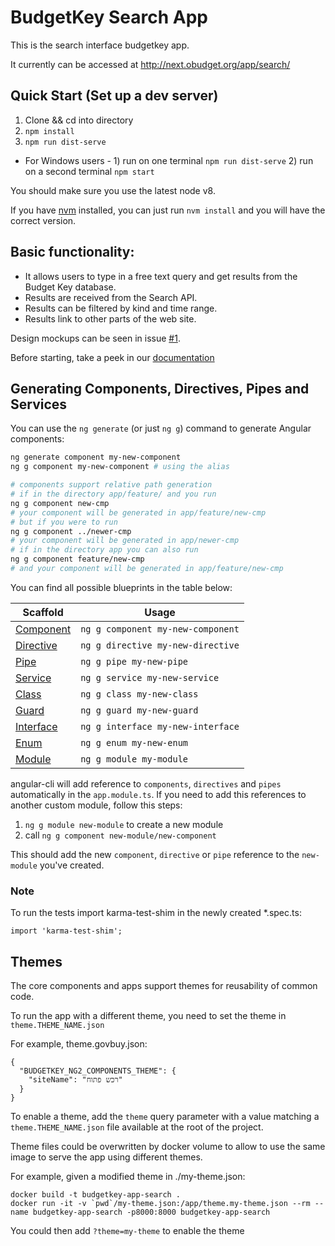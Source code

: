 # BudgetKey Search App

This is the search interface budgetkey app.

It currently can be accessed at http://next.obudget.org/app/search/

## Quick Start (Set up a dev server)
1. Clone && cd into directory
2. `npm install`
3. `npm run dist-serve`

* For Windows users - 1) run on one terminal `npm run dist-serve`
                      2) run on a  second terminal `npm start`

You should make sure you use the latest node v8.

If you have [nvm](https://github.com/creationix/nvm/blob/master/README.md#installation) installed, 
you can just run `nvm install` and you will have the correct version.

## Basic functionality: ##

- It allows users to type in a free text query and get results from the Budget Key database.
- Results are received from the Search API.
- Results can be filtered by kind and time range.
- Results link to other parts of the web site.

Design mockups can be seen in issue [#1](https://github.com/OpenBudget/budgetkey-app-search/issues/1).

Before starting, take a peek in our [documentation](https://github.com/OpenBudget/BudgetKey/blob/master/README.md)

## Generating Components, Directives, Pipes and Services

You can use the `ng generate` (or just `ng g`) command to generate Angular components:

```bash
ng generate component my-new-component
ng g component my-new-component # using the alias

# components support relative path generation
# if in the directory app/feature/ and you run
ng g component new-cmp
# your component will be generated in app/feature/new-cmp
# but if you were to run
ng g component ../newer-cmp
# your component will be generated in app/newer-cmp
# if in the directory app you can also run
ng g component feature/new-cmp
# and your component will be generated in app/feature/new-cmp
```
You can find all possible blueprints in the table below:

Scaffold  | Usage
---       | ---
[Component](https://github.com/angular/angular-cli/wiki/generate-component) | `ng g component my-new-component`
[Directive](https://github.com/angular/angular-cli/wiki/generate-directive) | `ng g directive my-new-directive`
[Pipe](https://github.com/angular/angular-cli/wiki/generate-pipe)           | `ng g pipe my-new-pipe`
[Service](https://github.com/angular/angular-cli/wiki/generate-service)     | `ng g service my-new-service`
[Class](https://github.com/angular/angular-cli/wiki/generate-class)         | `ng g class my-new-class`
[Guard](https://github.com/angular/angular-cli/wiki/generate-guard)         | `ng g guard my-new-guard`
[Interface](https://github.com/angular/angular-cli/wiki/generate-interface) | `ng g interface my-new-interface`
[Enum](https://github.com/angular/angular-cli/wiki/generate-enum)           | `ng g enum my-new-enum`
[Module](https://github.com/angular/angular-cli/wiki/generate-module)       | `ng g module my-module`

angular-cli will add reference to `components`, `directives` and `pipes` automatically in the `app.module.ts`. If you need to add this references to another custom module, follow this steps:
 
 1. `ng g module new-module` to create a new module
 2.  call `ng g component new-module/new-component`
 
This should add the new `component`, `directive` or `pipe` reference to the `new-module` you've created.

### Note

To run the tests import karma-test-shim in the newly created *.spec.ts:

	import 'karma-test-shim';


## Themes

The core components and apps support themes for reusability of common code.

To run the app with a different theme, you need to set the theme in `theme.THEME_NAME.json`

For example, theme.govbuy.json:

```
{
  "BUDGETKEY_NG2_COMPONENTS_THEME": {
    "siteName": "רכש פתוח"
  }
}
```

To enable a theme, add the `theme` query parameter with a value matching a `theme.THEME_NAME.json` file available at the root of the project.

Theme files could be overwritten by docker volume to allow to use the same image to serve the app using different themes.

For example, given a modified theme in ./my-theme.json:

```
docker build -t budgetkey-app-search .
docker run -it -v `pwd`/my-theme.json:/app/theme.my-theme.json --rm --name budgetkey-app-search -p8000:8000 budgetkey-app-search
```

You could then add `?theme=my-theme` to enable the theme
